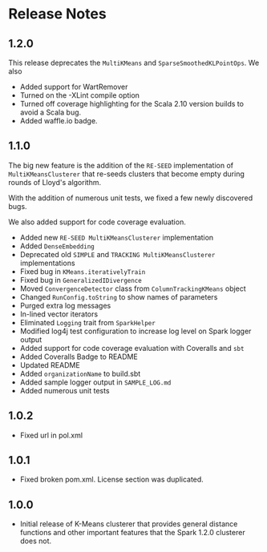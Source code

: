 # Release Notes

## 1.2.0

This release deprecates the ```MultiKMeans```  and  ```SparseSmoothedKLPointOps```. We also

- Added support for WartRemover
- Turned on the -XLint compile option
- Turned off coverage highlighting for the Scala 2.10 version builds to avoid a Scala bug.
- Added waffle.io badge.

## 1.1.0

The big new feature is the addition of the ```RE-SEED``` implementation of ```MultiKMeansClusterer```
that re-seeds clusters that become empty during rounds of Lloyd's algorithm.

With the addition of numerous unit tests, we fixed a few newly discovered bugs.

We also added support for code coverage evaluation.

- Added new ```RE-SEED MultiKMeansClusterer``` implementation
- Added ```DenseEmbedding```
- Deprecated old ```SIMPLE``` and ```TRACKING MultiKMeansClusterer``` implementations
- Fixed bug in ```KMeans.iterativelyTrain```
- Fixed bug in  ```GeneralizedIDivergence```
- Moved ```ConvergenceDetector``` class from ```ColumnTrackingKMeans``` object
- Changed ```RunConfig.toString``` to show names of parameters
- Purged extra log messages
- In-lined vector iterators
- Eliminated ```Logging``` trait from ```SparkHelper```
- Modified log4j test configuration to increase log level on Spark logger output
- Added support for code coverage evaluation with Coveralls and ```sbt```
- Added Coveralls Badge to README
- Updated README
- Added ```organizationName``` to build.sbt
- Added sample logger output in ```SAMPLE_LOG.md```
- Added numerous unit tests

## 1.0.2

- Fixed url in pol.xml

## 1.0.1

- Fixed broken pom.xml. License section was duplicated.

## 1.0.0

- Initial release of K-Means clusterer that provides general distance functions and
other important features that the Spark 1.2.0 clusterer does not.
